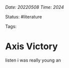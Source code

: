 *Date: 20220508 Time: 2024*

Status: #literature

Tags:

# Axis Victory

listen i was really young an





